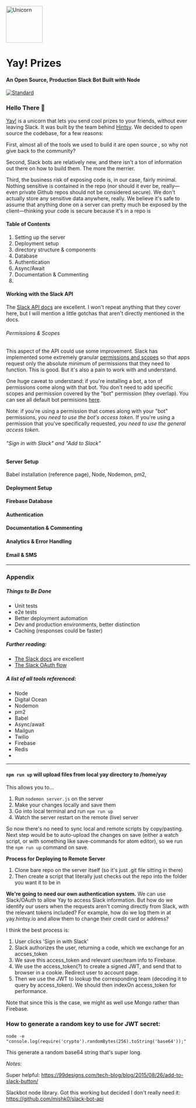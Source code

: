 <img src="https://res.cloudinary.com/hintsy/image/upload/v1486932750/yay/unicorn_2x.png" alt="Unicorn" width="100">

# Yay! Prizes

#### An Open Source, Production Slack Bot Built with Node

<a href="http://standardjs.com/"><img src="https://img.shields.io/badge/code%20style-standard-brightgreen.svg" alt="Standard"></a>


### Hello There 👋

[Yay!](https://yay.hintsy.io/) is a unicorn that lets you send cool prizes to your friends, without ever leaving Slack. It was built by the team behind [Hintsy](https://hintsygifts.com). We decided to open source the codebase, for a few reasons:

First, almost all of the tools we used to build it are open source , so why not give back to the community?

Second, Slack bots are relatively new, and there isn't a ton of information out there on how to build them. The more the merrier.

Third, the business risk of exposing code is, in our case, fairly minimal. Nothing sensitive is contained in the repo (nor should it ever be, really—even private Github repos should not be considered secure). We don't actually store any sensitive data anywhere, really. We believe it's safe to assume that anything done on a server can pretty much be exposed by the client—thinking your code is secure because it's in a repo is


#### Table of Contents

1. Setting up the server
2. Deployment setup
3. directory structure & components
4. Database
5. Authentication
6. Async/Await
7. Documentation & Commenting
8.

#### Working with the Slack API

The [Slack API docs](https://api.slack.com/) are excellent. I won't repeat anything that they cover here, but I will mention a little gotchas that aren't directly mentioned in the docs.

###### Permissions & Scopes

This aspect of the API could use some improvement. Slack has implemented some extremely granular [permissions and scopes](https://api.slack.com/docs/oauth-scopes) so that apps request only the absolute minimum of permissions that they need to function. This is good. But it's also a pain to work with and understand.

One huge caveat to understand: if you're installing a bot, a ton of permissions come along with that bot. You don't need to add specific scopes and permission covered by the "bot" permission (they overlap). You can see all default bot permisions [here](https://api.slack.com/bot-users).

Note: if you're using a permission that comes along with your "bot" permissions, *you need to use the bot's access token*. If you're using a permission that you've specifically requested, *you need to use the general access token*.

###### "Sign in with Slack" and "Add to Slack"




#### Server Setup

Babel installation (reference page), Node, Nodemon, pm2,

#### Deployment Setup

#### Firebase Database

#### Authentication


#### Documentation & Commenting

#### Analytics & Error Handling

#### Email & SMS

----

### Appendix

##### Things to Be Done

- Unit tests
- e2e tests
- Better deployment automation
- Dev and production environments, better distinction
- Caching (responses could be faster)

##### Further reading:

- [The Slack docs](https://api.slack.com/) are excellent
- [The Slack OAuth flow](https://99designs.com/tech-blog/blog/2015/08/26/add-to-slack-button/)

##### A list of all tools referenced:

- Node
- Digital Ocean
- Nodemon
- pm2
- Babel
- Async/await
- Mailgun
- Twilio
- Firebase
- Redis
-


















---

#### `npm run up` will upload files from local yay directory to /home/yay

This allows you to...

1. Run `nodemon server.js` on the server
2. Make your changes locally and save them
3. Go into local terminal and run `npm run up`
4. Watch the server restart on the remote (live) server

So now there's no need to sync local and remote scripts by copy/pasting. Next step would be to auto-upload the changes on save (either a watch script, or with something like save-commands for atom editor), so we run the `npm run up` command on save.


**Process for Deploying to Remote Server**
1. Clone bare repo on the server itself (so it's just .git file sitting in there)
2. Then create a script that literally just checks out the repo into the folder you want it to be in


**We're going to need our own authentication system.** We can use Slack/OAuth to allow Yay to access Slack information. But how do we identify our users when the requests aren't coming directly from Slack, with the relevant tokens included? For example, how do we log them in at yay.hintsy.io and allow them to change their credit card or address?

I think the best process is:
1. User clicks 'Sign in with Slack'
2. Slack authorizes the user, returning a code, which we exchange for an accses_token
3. We save this access_token and relevant user/team info to Firebase.
4. We use the access_token(?) to create a signed JWT, and send that to browser in a cookie. Redirect user to account page.
5. Then we use the JWT to lookup the corresponding team (decoding it to query by access_token). We should then indexOn access_token for performance.

Note that since this is the case, we might as well use Mongo rather than Firebase.

### How to generate a random key to use for JWT secret:

`node -e "console.log(require('crypto').randomBytes(256).toString('base64'));"`

This generate a random base64 string that's super long.


*Notes:*

Super helpful: https://99designs.com/tech-blog/blog/2015/08/26/add-to-slack-button/

Slackbot node library. Got this working but decided I don't really need it: https://github.com/mishk0/slack-bot-api

